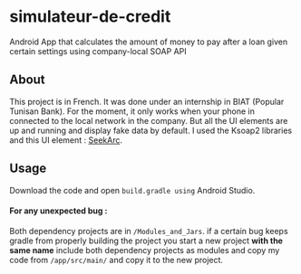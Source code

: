 # simulateur-de-credit
Android App that calculates the amount of money to pay after a loan given certain settings using company-local SOAP API 

## About
This project is in French. It was done under an internship in BIAT (Popular Tunisan Bank). For the moment, it only works when your phone in connected to the local network in the company.
But all the UI elements are up and running and display fake data by default.
I used the Ksoap2 libraries and this UI element : [SeekArc](https://github.com/neild001/SeekArc).

## Usage
Download the code and open `build.gradle using` Android Studio.
#### For any unexpected bug : 
Both dependency projects are in `/Modules_and_Jars`.
if a certain bug keeps gradle from properly building the project you start a new project **with the same name** include both dependency projects as modules and copy my code from `/app/src/main/` and copy it to the new project.
